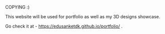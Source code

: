COPYING :)

This website will be used for portfolio as well as my 3D designs showcase.

Go check it at - https://edusanketdk.github.io/portfolio/ .
